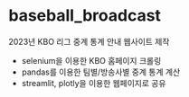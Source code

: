 # baseball_broadcast
2023년 KBO 리그 중계 통계 안내 웹사이트 제작
* selenium을 이용한 KBO 홈페이지 크롤링
* pandas를 이용한 팀별/방송사별 중계 통계 계산
* streamlit, plotly을 이용한 웹페이지로 공유
